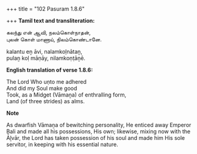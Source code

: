+++
title = "102 Pasuram 1.8.6"

+++
**Tamil text and transliteration:**

கலந்து என் ஆவி, நலம்கொள்நாதன்,  
புலன் கொள் மாணாய், நிலம்கொண்டானே.

kalantu eṉ āvi, nalamkoḷnātaṉ,  
pulaṉ koḷ māṇāy, nilamkoṇṭāṉē.

**English translation of verse 1.8.6:**

The Lord Who uṇto me adhered  
And did my Soul make good  
Took, as a Midget (Vāmaṉa) of enthralling form,  
Land (of three strides) as alms.

**Note**

As dwarfish Vāmaṉa of bewitching personality, He enticed away Emperor Bali and made all his possessions, His own; likewise, mixing now with the Āḻvār, the Lord has taken possession of his soul and made him His sole servitor, in keeping with his essential nature.


